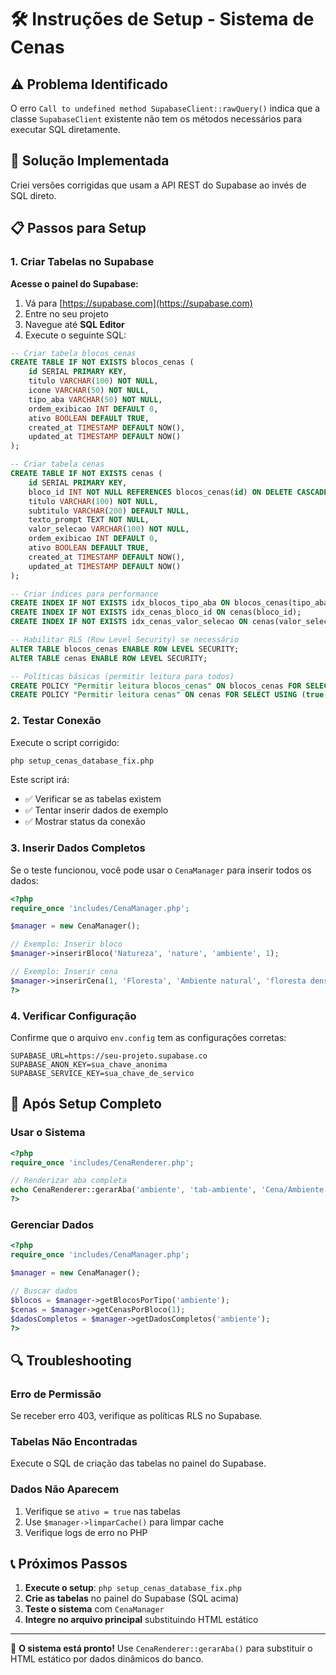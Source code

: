 # 🛠️ Instruções de Setup - Sistema de Cenas

## ⚠️ Problema Identificado

O erro `Call to undefined method SupabaseClient::rawQuery()` indica que a classe `SupabaseClient` existente não tem os métodos necessários para executar SQL diretamente.

## 🔧 Solução Implementada

Criei versões corrigidas que usam a API REST do Supabase ao invés de SQL direto.

## 📋 Passos para Setup

### 1. Criar Tabelas no Supabase

**Acesse o painel do Supabase:**
1. Vá para [https://supabase.com](https://supabase.com)
2. Entre no seu projeto
3. Navegue até **SQL Editor**
4. Execute o seguinte SQL:

```sql
-- Criar tabela blocos_cenas
CREATE TABLE IF NOT EXISTS blocos_cenas (
    id SERIAL PRIMARY KEY,
    titulo VARCHAR(100) NOT NULL,
    icone VARCHAR(50) NOT NULL,
    tipo_aba VARCHAR(50) NOT NULL,
    ordem_exibicao INT DEFAULT 0,
    ativo BOOLEAN DEFAULT TRUE,
    created_at TIMESTAMP DEFAULT NOW(),
    updated_at TIMESTAMP DEFAULT NOW()
);

-- Criar tabela cenas
CREATE TABLE IF NOT EXISTS cenas (
    id SERIAL PRIMARY KEY,
    bloco_id INT NOT NULL REFERENCES blocos_cenas(id) ON DELETE CASCADE,
    titulo VARCHAR(100) NOT NULL,
    subtitulo VARCHAR(200) DEFAULT NULL,
    texto_prompt TEXT NOT NULL,
    valor_selecao VARCHAR(100) NOT NULL,
    ordem_exibicao INT DEFAULT 0,
    ativo BOOLEAN DEFAULT TRUE,
    created_at TIMESTAMP DEFAULT NOW(),
    updated_at TIMESTAMP DEFAULT NOW()
);

-- Criar índices para performance
CREATE INDEX IF NOT EXISTS idx_blocos_tipo_aba ON blocos_cenas(tipo_aba);
CREATE INDEX IF NOT EXISTS idx_cenas_bloco_id ON cenas(bloco_id);
CREATE INDEX IF NOT EXISTS idx_cenas_valor_selecao ON cenas(valor_selecao);

-- Habilitar RLS (Row Level Security) se necessário
ALTER TABLE blocos_cenas ENABLE ROW LEVEL SECURITY;
ALTER TABLE cenas ENABLE ROW LEVEL SECURITY;

-- Políticas básicas (permitir leitura para todos)
CREATE POLICY "Permitir leitura blocos_cenas" ON blocos_cenas FOR SELECT USING (true);
CREATE POLICY "Permitir leitura cenas" ON cenas FOR SELECT USING (true);
```

### 2. Testar Conexão

Execute o script corrigido:
```bash
php setup_cenas_database_fix.php
```

Este script irá:
- ✅ Verificar se as tabelas existem
- ✅ Tentar inserir dados de exemplo
- ✅ Mostrar status da conexão

### 3. Inserir Dados Completos

Se o teste funcionou, você pode usar o `CenaManager` para inserir todos os dados:

```php
<?php
require_once 'includes/CenaManager.php';

$manager = new CenaManager();

// Exemplo: Inserir bloco
$manager->inserirBloco('Natureza', 'nature', 'ambiente', 1);

// Exemplo: Inserir cena
$manager->inserirCena(1, 'Floresta', 'Ambiente natural', 'floresta densa com árvores altas', 'floresta', 1);
?>
```

### 4. Verificar Configuração

Confirme que o arquivo `env.config` tem as configurações corretas:
```
SUPABASE_URL=https://seu-projeto.supabase.co
SUPABASE_ANON_KEY=sua_chave_anonima
SUPABASE_SERVICE_KEY=sua_chave_de_servico
```

## 🚀 Após Setup Completo

### Usar o Sistema

```php
<?php
require_once 'includes/CenaRenderer.php';

// Renderizar aba completa
echo CenaRenderer::gerarAba('ambiente', 'tab-ambiente', 'Cena/Ambiente', 'Escolha o cenário', 'landscape');
?>
```

### Gerenciar Dados

```php
<?php
require_once 'includes/CenaManager.php';

$manager = new CenaManager();

// Buscar dados
$blocos = $manager->getBlocosPorTipo('ambiente');
$cenas = $manager->getCenasPorBloco(1);
$dadosCompletos = $manager->getDadosCompletos('ambiente');
?>
```

## 🔍 Troubleshooting

### Erro de Permissão
Se receber erro 403, verifique as políticas RLS no Supabase.

### Tabelas Não Encontradas
Execute o SQL de criação das tabelas no painel do Supabase.

### Dados Não Aparecem
1. Verifique se `ativo = true` nas tabelas
2. Use `$manager->limparCache()` para limpar cache
3. Verifique logs de erro no PHP

## 📞 Próximos Passos

1. **Execute o setup**: `php setup_cenas_database_fix.php`
2. **Crie as tabelas** no painel do Supabase (SQL acima)
3. **Teste o sistema** com `CenaManager`
4. **Integre no arquivo principal** substituindo HTML estático

---

🎯 **O sistema está pronto!** Use `CenaRenderer::gerarAba()` para substituir o HTML estático por dados dinâmicos do banco.